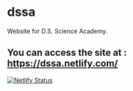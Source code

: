 # dssa
Website for D.S. Science Academy.

## You can access the site at : https://dssa.netlify.com/

[![Netlify Status](https://api.netlify.com/api/v1/badges/302dc144-77f3-49ab-80af-0a1ae4a65271/deploy-status)](https://app.netlify.com/sites/dssa/deploys)
